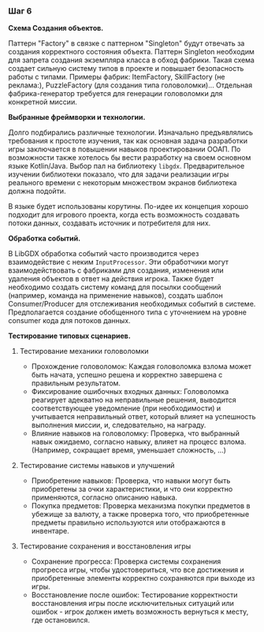 ### Шаг 6

**Схема Создания объектов.** 

Паттерн "Factory" в связке с паттерном "Singleton" будут отвечать за создания корректного состояния объекта. Паттерн Singleton необходим для запрета создания экземпляра класса в обход фабрики.
Такая схема создает сильную систему типов в проекте и повышает безопасность работы с типами. Примеры фабрик: ItemFactory, SkillFactory (не реклама:), PuzzleFactory (для создания типа головоломки)...
Отдельная фабрика-генератор требуется для генерации головоломки для конкретной миссии.

**Выбранные фреймворки и технологии.** 

Долго подбирались различные технологии. Изначально предъявлялись требования к простоте изучения, так как основная задача разработки игры заключается в повышении навыков проектировании ООАП. 
По возможности также хотелось бы вести разработку на своем основном языке Kotlin/Java. Выбор пал на библиотеку `libgdx`. Предварительное изучении библиотеки показало, что для задачи реализации игры реального времени с некоторым множеством экранов библиотека должна подойти.

В языке будет использованы корутины. По-идее их концепция хорошо подходит для игрового проекта, когда есть возможность создавать потоки данных, создавать источник и потребителя для них.

**Обработка событий.** 

В LibGDX обработка событий часто производится через взаимодействие с неким `InputProcessor`. 
Эти обработчики могут взаимодействовать с фабриками для создания, изменения или удаления объектов в ответ на действия игрока.
Также будет необходимо создать систему команд для посылки сообщений (например, команда на применение навыков), создать шаблон Consumer/Producer для отслеживания необходимых событий в системе.
Предполагается создание обобщенного типа с уточнением на уровне consumer кода для потоков данных.

**Тестирование типовых сценариев.**
1. Тестирование механики головоломки
   - Прохождение головоломок: Каждая головоломка взлома может быть начата, успешно решена и корректно завершена с правильным результатом.
   - Фиксирование ошибочных входных данных: Головоломка реагирует адекватно на неправильные решения, выводится соответствующее уведомление (при необходимости) и учитывается неправильный ответ, который влияет на успешность выполнения миссии, и, следовательно, на награду.
   - Влияние навыков на головоломку: Проверка, что выбранный навык ожидаемо, согласно навыку, влияет на процесс взлома. (Например, сокращает время, уменьшает сложность, ...)
   
2. Тестирование системы навыков и улучшений
   - Приобретение навыков: Проверка, что навыки могут быть приобретены за очки характеристики, и что они корректно применяются, согласно описанию навыка.
   - Покупка предметов: Проверка механизма покупки предметов в убежище за валюту, а также проверка того, что приобретенные предметы правильно используются или отображаются в инвентаре. 

3. Тестирование сохранения и восстановления игры
   - Сохранение прогресса: Проверка системы сохранения прогресса игры, чтобы удостовериться, что все достижения и приобретенные элементы корректно сохраняются при выходе из игры.
   - Восстановление после ошибок: Тестирование корректности восстановления игры после исключительных ситуаций или ошибок - игрок должен иметь возможность вернуться к месту, где остановился.

